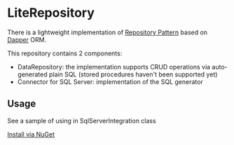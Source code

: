 # LiteRepository

There is a lightweight implementation of [Repository Pattern](http://msdn.microsoft.com/en-us/library/ff649690.aspx) based on [Dapper](https://github.com/StackExchange/dapper-dot-net) ORM.

This repository contains 2 components:

* DataRepository: the implementation supports CRUD operations via auto-generated plain SQL (stored procedures haven't been supported yet)
* Connector for SQL Server: implementation of the SQL generator

## Usage

See a sample of using in SqlServerIntegration class

[Install via NuGet](https://www.nuget.org/packages?q=literepository)
